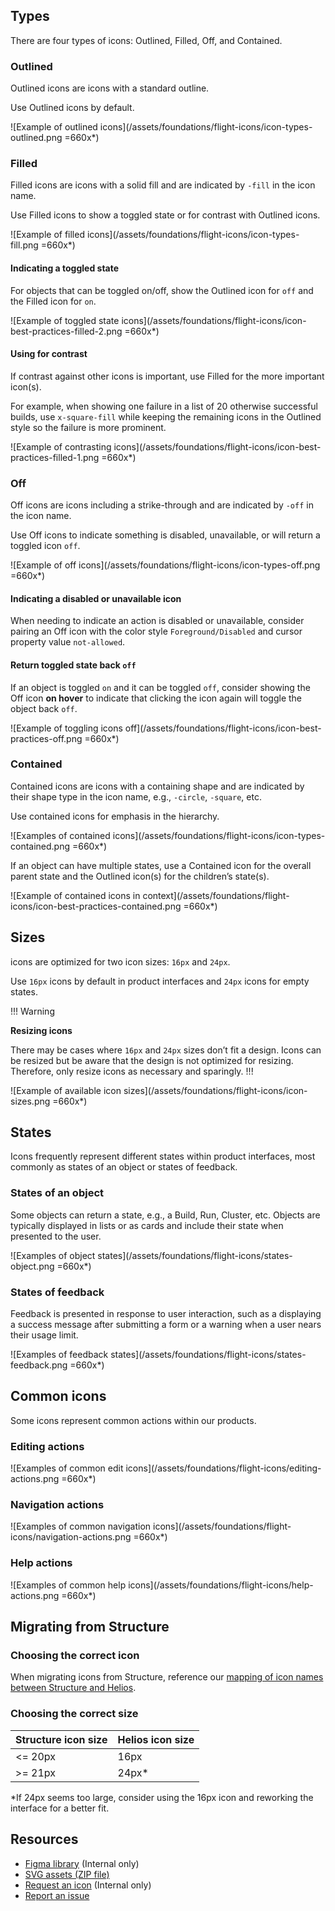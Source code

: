 ## Types

There are four types of icons: Outlined, Filled, Off, and Contained.

### Outlined

Outlined icons are icons with a standard outline. 

Use Outlined icons by default.

![Example of outlined icons](/assets/foundations/flight-icons/icon-types-outlined.png =660x*)

### Filled

Filled icons are icons with a solid fill and are indicated by `-fill` in the icon name.

Use Filled icons to show a toggled state or for contrast with Outlined icons. 

![Example of filled icons](/assets/foundations/flight-icons/icon-types-fill.png =660x*)

#### Indicating a toggled state

For objects that can be toggled on/off, show the Outlined icon for `off` and the Filled icon for `on`.

![Example of toggled state icons](/assets/foundations/flight-icons/icon-best-practices-filled-2.png =660x*)

#### Using for contrast

If contrast against other icons is important, use Filled for the more important icon(s). 

For example, when showing one failure in a list of 20 otherwise successful builds, use `x-square-fill` while keeping the remaining icons in the Outlined style so the failure is more prominent.

![Example of contrasting icons](/assets/foundations/flight-icons/icon-best-practices-filled-1.png =660x*)

### Off

Off icons are icons including a strike-through and are indicated by `-off` in the icon name.

Use Off icons to indicate something is disabled, unavailable, or will return a toggled icon `off`.

![Example of off icons](/assets/foundations/flight-icons/icon-types-off.png =660x*)

#### Indicating a disabled or unavailable icon

When needing to indicate an action is disabled or unavailable, consider pairing an Off icon with the color style `Foreground/Disabled` and cursor property value `not-allowed`.

#### Return toggled state back `off`

If an object is toggled `on` and it can be toggled `off`, consider showing the Off icon **on hover** to indicate that clicking the icon again will toggle the object back `off`.

![Example of toggling icons off](/assets/foundations/flight-icons/icon-best-practices-off.png =660x*)

### Contained

Contained icons are icons with a containing shape and are indicated by their shape type in the icon name, e.g., `-circle`, `-square`, etc.

Use contained icons for emphasis in the hierarchy.

![Examples of contained icons](/assets/foundations/flight-icons/icon-types-contained.png =660x*)

If an object can have multiple states, use a Contained icon for the overall parent state and the Outlined icon(s) for the children’s state(s).

![Example of contained icons in context](/assets/foundations/flight-icons/icon-best-practices-contained.png =660x*)

## Sizes

icons are optimized for two icon sizes: `16px` and `24px`. 

Use `16px` icons by default in product interfaces and `24px` icons for empty states.

!!! Warning

**Resizing icons**

There may be cases where `16px` and `24px` sizes don’t fit a design. Icons can be resized but be aware that the design is not optimized for resizing. Therefore, only resize icons as necessary and sparingly.
!!!

![Example of available icon sizes](/assets/foundations/flight-icons/icon-sizes.png =660x*)

## States

Icons frequently represent different states within product interfaces, most commonly as states of an object or states of feedback.

### States of an object

Some objects can return a state, e.g., a Build, Run, Cluster, etc. Objects are typically displayed in lists or as cards and include their state when presented to the user.

![Examples of object states](/assets/foundations/flight-icons/states-object.png =660x*)

### States of feedback

Feedback is presented in response to user interaction, such as a displaying a success message after submitting a form or a warning when a user nears their usage limit.

![Examples of feedback states](/assets/foundations/flight-icons/states-feedback.png =660x*)

## Common icons

Some icons represent common actions within our products.

### Editing actions

![Examples of common edit icons](/assets/foundations/flight-icons/editing-actions.png =660x*)


### Navigation actions

![Examples of common navigation icons](/assets/foundations/flight-icons/navigation-actions.png =660x*)


### Help actions

![Examples of common help icons](/assets/foundations/flight-icons/help-actions.png =660x*)


## Migrating from Structure

### Choosing the correct icon

When migrating icons from Structure, reference our [mapping of icon names between Structure and Helios](https://github.com/hashicorp/design-system/blob/main/packages/flight-icons/structure-mappings.json).

### Choosing the correct size

| Structure icon size   | Helios icon size         |
|-----------------------|--------------------------|
| <= 20px               | 16px                     |
| >= 21px               | 24px*                    |

*If 24px seems too large, consider using the 16px icon and reworking the interface for a better fit.

## Resources

- [Figma library](https://www.figma.com/file/TLnoT5AYQfy3tZ0H68BgOr/Flight-Icons?node-id=164%3A0&t=bWFdjHgfV6aLQjep-1) (Internal only)
- [SVG assets (ZIP file)](/assets/zip/flight-icons-svg.zip)
- [Request an icon](https://docs.google.com/forms/d/e/1FAIpQLSc2wsaOaKHiVKPzk-FWlqwVdOjSmSuOU03XC5ZdJkHOcLDOEA/viewform?) (Internal only)
- [Report an issue](https://github.com/hashicorp/design-system/issues/new/choose)